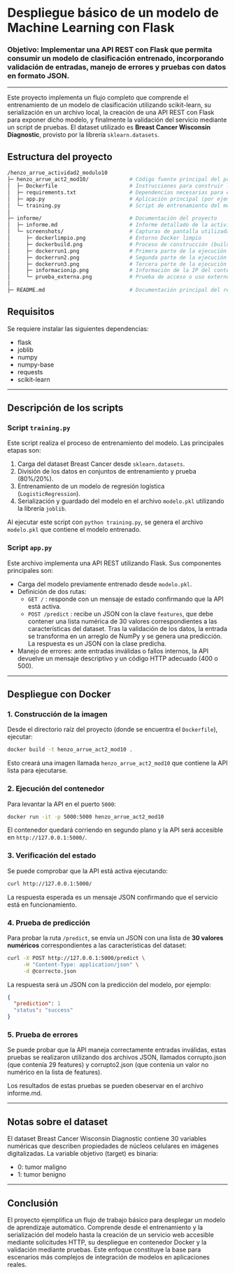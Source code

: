 # Despliegue básico de un modelo de Machine Learning con Flask

### Objetivo: Implementar una API REST con Flask que permita consumir un modelo de clasificación entrenado, incorporando validación de entradas, manejo de errores y pruebas con datos en formato JSON.

---

Este proyecto implementa un flujo completo que comprende el entrenamiento de un modelo de clasificación utilizando scikit-learn, su serialización en un archivo local, la creación de una API REST con Flask para exponer dicho modelo, y finalmente la validación del servicio mediante un script de pruebas. El dataset utilizado es **Breast Cancer Wisconsin Diagnostic**, provisto por la librería `sklearn.datasets`.

## Estructura del proyecto

```bash
/henzo_arrue_actividad2_modulo10
├─ henzo_arrue_act2_mod10/             # Código fuente principal del proyecto
│  ├─ Dockerfile                       # Instrucciones para construir la imagen Docker del proyecto
│  ├─ requirements.txt                 # Dependencias necesarias para ejecutar la aplicación
│  ├─ app.py                           # Aplicación principal (por ejemplo, una API)
│  └─ training.py                      # Script de entrenamiento del modelo
│
├─ informe/                            # Documentación del proyecto
│  ├─ informe.md                       # Informe detallado de la actividad
│  └─ screenshots/                     # Capturas de pantalla utilizadas en el informe
│     ├─ dockerlimpio.png              # Entorno Docker limpio
│     ├─ dockerbuild.png               # Proceso de construcción (build) de la imagen Docker
│     ├─ dockerrun1.png                # Primera parte de la ejecución del contenedor
│     ├─ dockerrun2.png                # Segunda parte de la ejecución del contenedor
│     ├─ dockerrun3.png                # Tercera parte de la ejecución del contenedor
│     ├─ informacionip.png             # Información de la IP del contenedor o servicio
│     └─ prueba_externa.png            # Prueba de acceso o uso externo de la aplicación
│
├─ README.md                           # Documentación principal del repositorio

```

## Requisitos

Se requiere instalar las siguientes dependencias:

* flask  
* joblib  
* numpy  
* numpy-base  
* requests  
* scikit-learn  

---

## Descripción de los scripts

### Script `training.py`

Este script realiza el proceso de entrenamiento del modelo. Las principales etapas son:  
1. Carga del dataset Breast Cancer desde `sklearn.datasets`.  
2. División de los datos en conjuntos de entrenamiento y prueba (80%/20%).  
3. Entrenamiento de un modelo de regresión logística (`LogisticRegression`).  
4. Serialización y guardado del modelo en el archivo `modelo.pkl` utilizando la librería `joblib`.  

Al ejecutar este script con `python training.py`, se genera el archivo `modelo.pkl` que contiene el modelo entrenado.

### Script `app.py`

Este archivo implementa una API REST utilizando Flask. Sus componentes principales son:  
- Carga del modelo previamente entrenado desde `modelo.pkl`.  
- Definición de dos rutas:  
  - `GET /` : responde con un mensaje de estado confirmando que la API está activa.  
  - `POST /predict` : recibe un JSON con la clave `features`, que debe contener una lista numérica de 30 valores correspondientes a las características del dataset. Tras la validación de los datos, la entrada se transforma en un arreglo de NumPy y se genera una predicción. La respuesta es un JSON con la clase predicha.  
- Manejo de errores: ante entradas inválidas o fallos internos, la API devuelve un mensaje descriptivo y un código HTTP adecuado (400 o 500).  

---

## Despliegue con Docker

### 1. Construcción de la imagen
Desde el directorio raíz del proyecto (donde se encuentra el `Dockerfile`), ejecutar:

```bash
docker build -t henzo_arrue_act2_mod10 .
````

Esto creará una imagen llamada `henzo_arrue_act2_mod10` que contiene la API lista para ejecutarse.

### 2. Ejecución del contenedor

Para levantar la API en el puerto `5000`:

```bash
docker run -it -p 5000:5000 henzo_arrue_act2_mod10
```

El contenedor quedará corriendo en segundo plano y la API será accesible en `http://127.0.0.1:5000/`.

### 3. Verificación del estado

Se puede comprobar que la API está activa ejecutando:

```bash
curl http://127.0.0.1:5000/
```

La respuesta esperada es un mensaje JSON confirmando que el servicio está en funcionamiento.

### 4. Prueba de predicción

Para probar la ruta `/predict`, se envía un JSON con una lista de **30 valores numéricos** correspondientes a las características del dataset:

```bash
curl -X POST http://127.0.0.1:5000/predict \
     -H "Content-Type: application/json" \
     -d @correcto.json
```

La respuesta será un JSON con la predicción del modelo, por ejemplo:

```json
{
  "prediction": 1
  "status": "success"
}
```

### 5. Prueba de errores

Se puede probar que la API maneja correctamente entradas inválidas, estas pruebas se realizaron utilizando dos archivos JSON, llamados corrupto.json (que contenía 29 features) y corrupto2.json (que contenia un valor no numérico en la lista de features).

Los resultados de estas pruebas se pueden obeservar en el archivo informe.md.

---

## Notas sobre el dataset

El dataset Breast Cancer Wisconsin Diagnostic contiene 30 variables numéricas que describen propiedades de núcleos celulares en imágenes digitalizadas. La variable objetivo (target) es binaria:

* 0: tumor maligno
* 1: tumor benigno

---

## Conclusión

El proyecto ejemplifica un flujo de trabajo básico para desplegar un modelo de aprendizaje automático. Comprende desde el entrenamiento y la serialización del  modelo hasta la creación de un servicio web accesible mediante solicitudes HTTP, su despliegue en contenedor Docker y la validación mediante pruebas. Este enfoque constituye la base para escenarios más complejos de integración de modelos en aplicaciones reales.